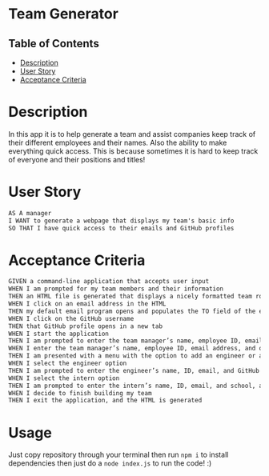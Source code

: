 # Team Generator

## Table of Contents
- [Description](#Description)
- [User Story](#User-Story)
- [Acceptance Criteria](#Acceptance-Criteria)


# Description

In this app it is to help generate a team and assist companies keep track of their different employees and their names. Also the ability to make everything quick access. This is because sometimes it is hard to keep track of everyone and their positions and titles!

# User Story

```md
AS A manager
I WANT to generate a webpage that displays my team's basic info
SO THAT I have quick access to their emails and GitHub profiles
```

# Acceptance Criteria

```md
GIVEN a command-line application that accepts user input
WHEN I am prompted for my team members and their information
THEN an HTML file is generated that displays a nicely formatted team roster based on user input
WHEN I click on an email address in the HTML
THEN my default email program opens and populates the TO field of the email with the address
WHEN I click on the GitHub username
THEN that GitHub profile opens in a new tab
WHEN I start the application
THEN I am prompted to enter the team manager’s name, employee ID, email address, and office number
WHEN I enter the team manager’s name, employee ID, email address, and office number
THEN I am presented with a menu with the option to add an engineer or an intern or to finish building my team
WHEN I select the engineer option
THEN I am prompted to enter the engineer’s name, ID, email, and GitHub username, and I am taken back to the menu
WHEN I select the intern option
THEN I am prompted to enter the intern’s name, ID, email, and school, and I am taken back to the menu
WHEN I decide to finish building my team
THEN I exit the application, and the HTML is generated
```
# Usage
Just copy repository through your terminal
then run ```npm i``` to install dependencies 
then just do a ```node index.js``` to run the code! :)
